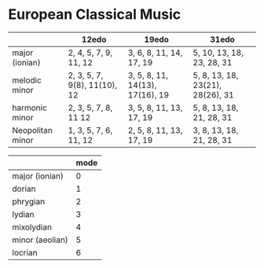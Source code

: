 # European Classical Music

|     | 12edo | 19edo | 31edo |
|-----|-------|-------|-------|
|major (ionian) | 2, 4, 5, 7, 9, 11, 12 | 3, 6, 8, 11, 14, 17, 19 | 5, 10, 13, 18, 23, 28, 31 |
|melodic minor | 2, 3, 5, 7, 9(8), 11(10), 12 | 3, 5, 8, 11, 14(13), 17(16), 19 | 5, 8, 13, 18, 23(21), 28(26), 31 |
|harmonic minor| 2, 3, 5, 7, 8, 11 12  | 3, 5, 8, 11, 13, 17, 19 | 5, 8, 13, 18, 21, 28, 31 |
|Neopolitan minor|1, 3, 5, 7, 6, 11, 12 | 2, 5, 8, 11, 13, 17, 19 | 3, 8, 13, 18, 21, 28, 31|



|      |mode|
|------|----|
|major (ionian) | 0 |
|dorian | 1 |
|phrygian | 2 |
|lydian | 3 |
|mixolydian | 4 |
|minor (aeolian) | 5 |
|locrian | 6 |
